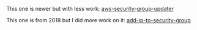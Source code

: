 
This one is newer but with less work: [aws-security-group-updater](aws-security-group-updater)

This one is from 2018 but I did more work on it: [add-ip-to-security-group](add-ip-to-security-group)
